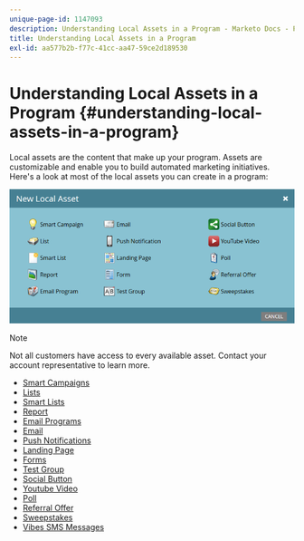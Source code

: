 ```yaml
---
unique-page-id: 1147093
description: Understanding Local Assets in a Program - Marketo Docs - Product Documentation
title: Understanding Local Assets in a Program
exl-id: aa577b2b-f77c-41cc-aa47-59ce2d189530
---
```

# Understanding Local Assets in a Program {#understanding-local-assets-in-a-program}

Local assets are the content that make up your program. Assets are customizable and enable you to build automated marketing initiatives. Here's a look at most of the local assets you can create in a program:

![](assets/one.png)

>[!NOTE]
>
>Not all customers have access to every available asset. Contact your account representative to learn more.

* [Smart Campaigns](/help/marketo/product-docs/core-marketo-concepts/smart-campaigns/creating-a-smart-campaign/understanding-batch-and-trigger-smart-campaigns.md)
* [Lists](/help/marketo/product-docs/core-marketo-concepts/smart-lists-and-static-lists/static-lists/understanding-static-lists.md)
* [Smart Lists](/help/marketo/product-docs/core-marketo-concepts/smart-lists-and-static-lists/creating-a-smart-list/create-a-smart-list.md)
* [Report](/help/marketo/product-docs/reporting/basic-reporting/report-types/report-type-overview.md)
* [Email Programs](/help/marketo/product-docs/email-marketing/email-programs/creating-an-email-program/understanding-email-programs.md)
* [Email](/help/marketo/product-docs/email-marketing/email-programs/email-program-actions/create-an-email-for-an-email-program.md)
* [Push Notifications](/help/marketo/product-docs/mobile-marketing/push-notifications/understanding-push-notifications.md)
* [Landing Page](/help/marketo/product-docs/demand-generation/landing-pages/understanding-landing-pages/understanding-free-form-vs-guided-landing-pages.md)
* [Forms](/help/marketo/product-docs/demand-generation/forms/creating-a-form/create-a-form.md)
* [Test Group](/help/marketo/product-docs/demand-generation/landing-pages/understanding-landing-pages/landing-page-test-groups.md)
* [Social Button](/help/marketo/product-docs/demand-generation/landing-pages/free-form-landing-pages/add-a-social-button-to-a-free-form-landing-page.md)
* [Youtube Video](/help/marketo/product-docs/demand-generation/social/social-functions/add-a-video.md)
* [Poll](/help/marketo/product-docs/demand-generation/social/creating-a-poll/create-a-poll.md)
* [Referral Offer](/help/marketo/product-docs/demand-generation/social/referral-offers/create-a-referral-offer.md)
* [Sweepstakes](/help/marketo/product-docs/demand-generation/social/sweepstakes/create-sweepstakes.md)
* [Vibes SMS Messages](/help/marketo/product-docs/mobile-marketing/vibes-sms-messages/create-a-vibes-sms-message.md)
